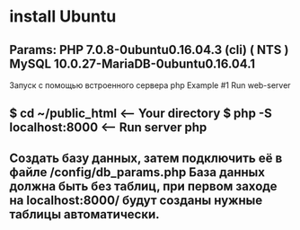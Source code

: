 # install Ubuntu

Params:
PHP 7.0.8-0ubuntu0.16.04.3 (cli) ( NTS )
MySQL 10.0.27-MariaDB-0ubuntu0.16.04.1
-------------------------------------------------------------------
Запуск с помощью встроенного сервера php
Example #1 Run web-server

$ cd ~/public_html               <-- Your directory
$ php -S localhost:8000      <-- Run server php
-------------------------------------------------------------------
Создать базу данных, затем подключить её в файле /config/db_params.php
База данных должна быть без таблиц, при первом заходе на localhost:8000/
будут созданы нужные таблицы автоматически.
-------------------------------------------------------------------

